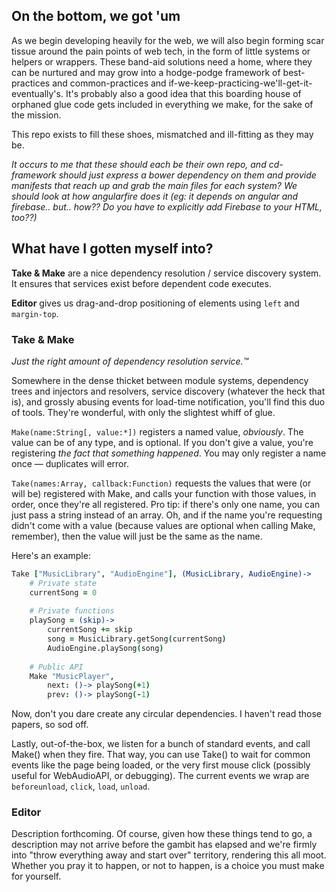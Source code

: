 ## On the bottom, we got 'um

As we begin developing heavily for the web, we will also begin forming scar tissue around the pain points of web tech, in the form of little systems or helpers or wrappers. These band-aid solutions need a home, where they can be nurtured and may grow into a hodge-podge framework of best-practices and common-practices and if-we-keep-practicing-we'll-get-it-eventually's. It's probably also a good idea that this boarding house of orphaned glue code gets included in everything we make, for the sake of the mission.

This repo exists to fill these shoes, mismatched and ill-fitting as they may be.

*It occurs to me that these should each be their own repo, and cd-framework should just express a bower dependency on them and provide manifests that reach up and grab the main files for each system? We should look at how angularfire does it (eg: it depends on angular and firebase.. but.. how?? Do you have to explicitly add Firebase to your HTML, too??)*

## What have I gotten myself into?

**Take & Make** are a nice dependency resolution / service discovery system. It ensures that services exist before dependent code executes.

**Editor** gives us drag-and-drop positioning of elements using `left` and `margin-top`.


### Take & Make

*Just the right amount of dependency resolution service.™*

Somewhere in the dense thicket between module systems, dependency trees and injectors and resolvers, service discovery (whatever the heck that is), and grossly abusing events for load-time notification, you'll find this duo of tools. They're wonderful, with only the slightest whiff of glue.

`Make(name:String[, value:*])` registers a named value, *obviously*. The value can be of any type, and is optional. If you don't give a value, you're registering *the fact that something happened*. You may only register a name once — duplicates will error.

`Take(names:Array, callback:Function)` requests the values that were (or will be) registered with Make, and calls your function with those values, in order, once they're all registered. Pro tip: if there's only one name, you can just pass a string instead of an array. Oh, and if the name you're requesting didn't come with a value (because values are optional when calling Make, remember), then the value will just be the same as the name.

Here's an example:

```coffee
Take ["MusicLibrary", "AudioEngine"], (MusicLibrary, AudioEngine)->
	# Private state
	currentSong = 0
	
	# Private functions
	playSong = (skip)->
		currentSong += skip
		song = MusicLibrary.getSong(currentSong)
		AudioEngine.playSong(song)
	
	# Public API
	Make "MusicPlayer",
		next: ()-> playSong(+1)
		prev: ()-> playSong(-1)
```

Now, don't you dare create any circular dependencies. I haven't read those papers, so sod off.

Lastly, out-of-the-box, we listen for a bunch of standard events, and call Make() when they fire.
That way, you can use Take() to wait for common events like the page being loaded, or the very
first mouse click (possibly useful for WebAudioAPI, or debugging). The current events we wrap are `beforeunload`, `click`, `load`, `unload`.


### Editor

Description forthcoming. Of course, given how these things tend to go, a description may not arrive before the gambit has elapsed and we're firmly into "throw everything away and start over" territory, rendering this all moot. Whether you pray it to happen, or not to happen, is a choice you must make for yourself.
